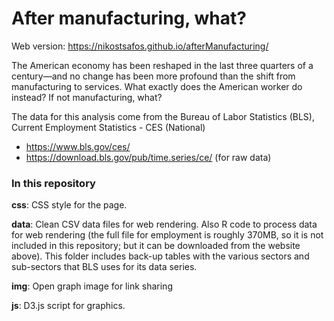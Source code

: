 # After manufacturing, what?

Web version: https://nikostsafos.github.io/afterManufacturing/

The American economy has been reshaped in the last three quarters of a century—and no change has been more profound than the shift from manufacturing to services. What exactly does the American worker do instead? If not manufacturing, what?

The data for this analysis come from the Bureau of Labor Statistics (BLS), Current Employment Statistics - CES (National)
- https://www.bls.gov/ces/
- https://download.bls.gov/pub/time.series/ce/ (for raw data)

### In this repository

**css**: CSS style for the page. 

**data**: Clean CSV data files for web rendering. Also R code to process data for web rendering (the full file for employment is roughly 370MB, so it is not included in this repository; but it can be downloaded from the website above). This folder includes back-up tables with the various sectors and sub-sectors that BLS uses for its data series. 

**img**: Open graph image for link sharing

**js**: D3.js script for graphics. 
